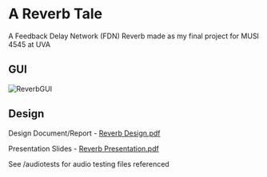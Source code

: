 # A Reverb Tale

A Feedback Delay Network (FDN) Reverb made as my final project for MUSI 4545 at UVA

## GUI
![ReverbGUI](https://user-images.githubusercontent.com/55064061/147292721-8385f5d0-fde8-4cd4-a32e-b45ae0202b90.png)


## Design
Design Document/Report - [Reverb Design.pdf](https://github.com/colemanjenkins/Mu45-Reverb/files/7771423/Reverb.Design.pdf)

Presentation Slides - [Reverb Presentation.pdf](https://github.com/colemanjenkins/Mu45-Reverb/files/7771427/Reverb.Presentation.pdf)

See /audiotests for audio testing files referenced
